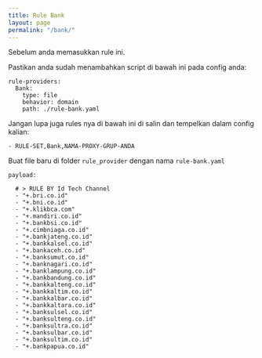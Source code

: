 ```yaml
---
title: Rule Bank
layout: page
permalink: "/bank/"
---
```


Sebelum anda memasukkan rule ini.

Pastikan anda sudah menambahkan script di bawah ini pada config anda:

```
rule-providers:
  Bank:
    type: file
    behavior: domain
    path: ./rule-bank.yaml
```

Jangan lupa juga rules nya di bawah ini di salin dan tempelkan dalam config kalian:

```
- RULE-SET,Bank,NAMA-PROXY-GRUP-ANDA
```

Buat file baru di folder `rule_provider` dengan nama `rule-bank.yaml`

```
payload:

  # > RULE BY Id Tech Channel
  - "+.bri.co.id"
  - "+.bni.co.id"
  - "+.klikbca.com"
  - "+.mandiri.co.id"
  - "+.bankbsi.co.id"
  - "+.cimbniaga.co.id"
  - "+.bankjateng.co.id"
  - "+.bankkalsel.co.id"
  - "+.bankaceh.co.id"
  - "+.banksumut.co.id"
  - "+.banknagari.co.id"
  - "+.banklampung.co.id"
  - "+.bankbandung.co.id"
  - "+.bankkalteng.co.id"
  - "+.bankkaltim.co.id"
  - "+.bankkalbar.co.id"
  - "+.bankkaltara.co.id"
  - "+.banksulsel.co.id"
  - "+.banksulteng.co.id"
  - "+.banksultra.co.id"
  - "+.banksulbar.co.id"
  - "+.banksultim.co.id"
  - "+.bankpapua.co.id"
```